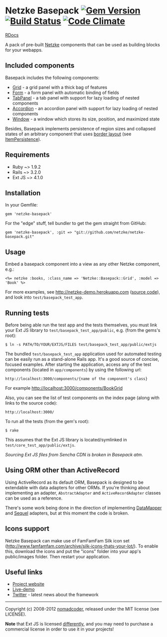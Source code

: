 # Netzke Basepack [![Gem Version](https://badge.fury.io/rb/netzke-basepack.png)](http://badge.fury.io/rb/netzke-basepack) [![Build Status](https://secure.travis-ci.org/netzke/netzke-basepack.png?branch=master)](http://travis-ci.org/netzke/netzke-basepack) [![Code Climate](https://codeclimate.com/badge.png)](https://codeclimate.com/github/netzke/netzke-basepack)

[RDocs](http://rdoc.info/github/netzke/netzke-basepack)

A pack of pre-built [Netzke](http://netzke.org) components that can be used as building blocks for your webapps.

## Included components

Basepack includes the following components:

* [Grid](http://rdoc.info/github/netzke/netzke-basepack/Netzke/Basepack/Grid) - a grid panel with a thick bag of features
* [Form](http://rdoc.info/github/netzke/netzke-basepack/Netzke/Basepack/Form) - a form panel with automatic binding of fields
* [TabPanel](http://rdoc.info/github/netzke/netzke-basepack/Netzke/Basepack/TabPanel) - a tab panel with support for lazy loading of nested components
* [Accordion](http://rdoc.info/github/netzke/netzke-basepack/Netzke/Basepack/Accordion) - an accordion panel with support for lazy loading of nested components
* [Window](http://rdoc.info/github/netzke/netzke-basepack/Netzke/Basepack/Window) - a window which stores its size, position, and maximized state

Besides, Basepack implements persistence of region sizes and collapsed states of an arbitrary component that uses [border layout](http://docs.sencha.com/ext-js/4-1/#!/api/Ext.layout.container.Border) (see [ItemPersistence](http://rdoc.info/github/netzke/netzke-basepack/Netzke/Basepack/ItemPersistence)).

## Requirements

* Ruby ~> 1.9.2
* Rails ~> 3.2.0
* Ext JS ~> 4.1.0

## Installation

In your Gemfile:

    gem 'netzke-basepack'

For the "edge" stuff, tell bundler to get the gem straight from GitHub:

    gem 'netzke-basepack', :git => "git://github.com/netzke/netzke-basepack.git"

## Usage

Embed a basepack component into a view as any other Netzke component, e.g.:

```erb
<%= netzke :books, :class_name => 'Netzke::Basepack::Grid', :model => 'Book' %>
```

For more examples, see http://netzke-demo.herokuapp.com ([source code](https://github.com/netzke/netzke-demo)), and look into `test/basepack_test_app`.

## Running tests

Before being able run the test app and the tests themselves, you must link your Ext JS library to `test/basepack_test_app/public`, e.g. (from the gems's root):

    $ ln -s PATH/TO/YOUR/EXTJS/FILES test/basepack_test_app/public/extjs

The bundled `test/basepack_test_app` application used for automated testing can be easily run as a stand-alone Rails app. It's a good source of concise, focused examples. After starting the application, access any of the test components (located in `app/components`) by using the following url:

    http://localhost:3000/components/{name of the component's class}

For example [http://localhost:3000/components/BookGrid](http://localhost:3000/components/BookGrid)

Also, you can see the list of test components on the index page (along with links to the source code):

    http://localhost:3000/

To run all the tests (from the gem's root):

    $ rake

This assumes that the Ext JS library is located/symlinked in `test/core_test_app/public/extjs`.

*Sourcing Ext JS files from Sencha CDN is broken in Basepack atm*.

## Using ORM other than ActiveRecord

Using ActiveRecord as its default ORM, Basepack is designed to be extendable with data adapters for other ORMs. If you're thinking about implementing an adapter, `AbstractAdapter` and `ActiveRecordAdapter` classes can be used as a reference.

There's some work being done in the direction of implementing [DataMapper](https://github.com/nomadcoder/netzke-basepack-dm) and [Sequel](https://github.com/nomadcoder/netzke-basepack-sequel) adapters, but at this moment the code is broken.

## Icons support

Netzke Basepack can make use of FamFamFam Silk icon set (http://www.famfamfam.com/archive/silk-icons-thats-your-lot/). To enable this, download the icons and put the "icons" folder into your app's public/images folder. Then restart your application.

## Useful links
* [Project website](http://netzke.org)
* [Live-demo](http://netzke-demo.herokuapp.com)
* [Twitter](http://twitter.com/netzke) - latest news about the framework

---
Copyright (c) 2008-2012 [nomadcoder](https://twitter.com/nomadcoder), released under the MIT license (see LICENSE).

**Note** that Ext JS is licensed [differently](http://www.sencha.com/products/extjs/license/), and you may need to purchase a commercial license in order to use it in your projects!
